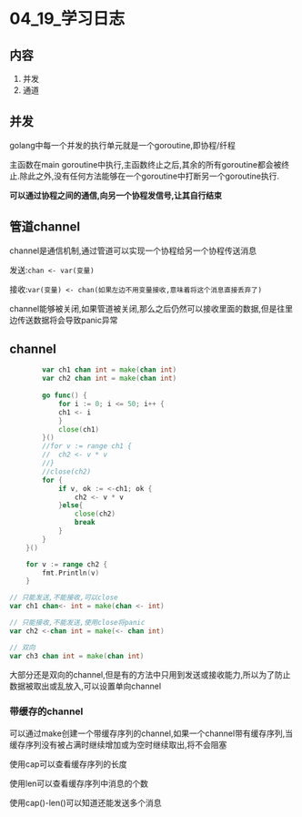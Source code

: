 # 04_19_学习日志

## 内容
1. 并发
2. 通道

## 并发

golang中每一个并发的执行单元就是一个goroutine,即协程/纤程

主函数在main goroutine中执行,主函数终止之后,其余的所有goroutine都会被终止.除此之外,没有任何方法能够在一个goroutine中打断另一个goroutine执行.

**可以通过协程之间的通信,向另一个协程发信号,让其自行结束**


## 管道channel

channel是通信机制,通过管道可以实现一个协程给另一个协程传送消息

发送:`chan <- var(变量) `

接收:`var(变量) <- chan(如果左边不用变量接收,意味着将这个消息直接丢弃了)`

channel能够被关闭,如果管道被关闭,那么之后仍然可以接收里面的数据,但是往里边传送数据将会导致panic异常


## channel

```go
        var ch1 chan int = make(chan int)
        var ch2 chan int = make(chan int)
        
        go func() {
            for i := 0; i <= 50; i++ {
            ch1 <- i
            }
            close(ch1)
        }()
		//for v := range ch1 {
		//	ch2 <- v * v
		//}
		//close(ch2)
		for {
			if v, ok := <-ch1; ok {
				ch2 <- v * v
			}else{
				close(ch2)
				break
			}
		}
	}()

	for v := range ch2 {
		fmt.Println(v)
	}
```

```go
// 只能发送,不能接收,可以close
var ch1 chan<- int = make(chan <- int)

// 只能接收,不能发送,使用close将panic
var ch2 <-chan int = make(<- chan int)

// 双向
var ch3 chan int = make(chan int)
```

大部分还是双向的channel,但是有的方法中只用到发送或接收能力,所以为了防止数据被取出或乱放入,可以设置单向channel


### 带缓存的channel

可以通过make创建一个带缓存序列的channel,如果一个channel带有缓存序列,当缓存序列没有被占满时继续增加或为空时继续取出,将不会阻塞

使用cap可以查看缓存序列的长度

使用len可以查看缓存序列中消息的个数

使用cap()-len()可以知道还能发送多个消息